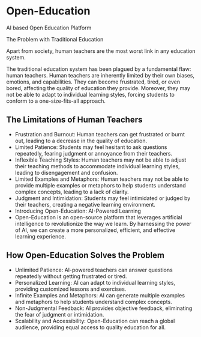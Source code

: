 # Open-Education
AI based Open Education Platform

The Problem with Traditional Education

Apart from society, human teachers are the most worst link in any education system.

The traditional education system has been plagued by a fundamental flaw: human teachers. Human teachers are inherently limited by their own biases, emotions, and capabilities. They can become frustrated, tired, or even bored, affecting the quality of education they provide. Moreover, they may not be able to adapt to individual learning styles, forcing students to conform to a one-size-fits-all approach.

## The Limitations of Human Teachers

* Frustration and Burnout: Human teachers can get frustrated or burnt out, leading to a decrease in the quality of education.
* Limited Patience: Students may feel hesitant to ask questions repeatedly, fearing judgment or annoyance from their teachers.
* Inflexible Teaching Styles: Human teachers may not be able to adjust their teaching methods to accommodate individual learning styles, leading to disengagement and confusion.
* Limited Examples and Metaphors: Human teachers may not be able to provide multiple examples or metaphors to help students understand complex concepts, leading to a lack of clarity.
* Judgment and Intimidation: Students may feel intimidated or judged by their teachers, creating a negative learning environment.
* Introducing Open-Education: AI-Powered Learning
* Open-Education is an open-source platform that leverages artificial intelligence to revolutionize the way we learn. By harnessing the power of AI, we can create a more personalized, efficient, and effective learning experience.

## How Open-Education Solves the Problem

* Unlimited Patience: AI-powered teachers can answer questions repeatedly without getting frustrated or tired.
* Personalized Learning: AI can adapt to individual learning styles, providing customized lessons and exercises.
* Infinite Examples and Metaphors: AI can generate multiple examples and metaphors to help students understand complex concepts.
* Non-Judgmental Feedback: AI provides objective feedback, eliminating the fear of judgment or intimidation.
* Scalability and Accessibility: Open-Education can reach a global audience, providing equal access to quality education for all.
